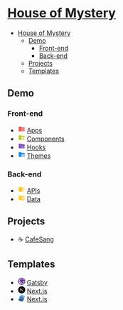 # [House of Mystery](https://houseofmystery.github.io)

- [House of Mystery](#house-of-mystery)
  - [Demo](#demo)
    - [Front-end](#front-end)
    - [Back-end](#back-end)
  - [Projects](#projects)
  - [Templates](#templates)

## Demo

### Front-end

- <img src="./svg/apps.svg" alt="apps" width="16"/> [Apps](https://houseofmystery.github.io/apps)
- <img src="./svg/components.svg" alt="components" width="16"/> [Components](https://houseofmystery.github.io/components)
- <img src="./svg/hooks.svg" alt="hooks" width="16"/> [Hooks](https://houseofmystery.github.io/hooks)
- <img src="./svg/themes.svg" alt="themes" width="16"/> [Themes](https://houseofmystery.github.io/themes)

### Back-end

- <img src="./svg/apis.svg" alt="apis" width="16"/> [APIs](https://houseofmystery.github.io/apis)
- <img src="./svg/data.svg" alt="data" width="16"/> [Data](https://houseofmystery.github.io/data)

## Projects

- ☕ [CafeSang](https://houseofmystery.github.io/cafesang)

## Templates

- <img src="./svg/gatsby.js.svg" alt="gatsby.js" width="16"/> [Gatsby](https://houseofmystery.github.io/gatsby-template)
- <img src="./svg/next.js.svg" alt="next.js" width="16"/> [Next.js](https://houseofmystery.github.io/nextjs-template)
- <img src="./svg/solid.js.svg" alt="solid.js" width="16"/> [Next.js](https://houseofmystery.github.io/solid-template)
